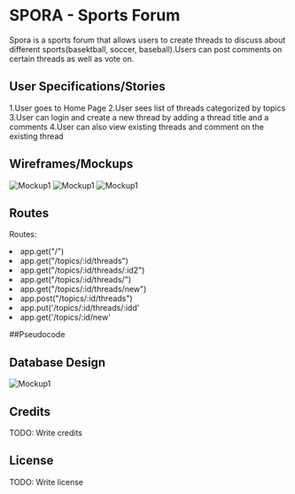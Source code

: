 
# SPORA - Sports Forum
Spora is a sports forum that allows users to create threads to discuss about different sports(basektball, soccer, baseball).Users can post comments on certain threads as well as vote on.
## User Specifications/Stories
1.User goes to Home Page
2.User sees list of threads categorized by topics
3.User can login and create a new thread by adding a thread title and a comments
4.User can also view existing threads and comment on the existing thread
## Wireframes/Mockups
![Mockup1](../../Mockups/mockup1.png)
![Mockup1](../../Mockups/mockup2.png)
![Mockup1](../../Mockups/mockup3.png)

## Routes
Routes:

<li>app.get("/")</li>
<li>app.get("/topics/:id/threads")</li>
<li>app.get("/topics/:id/threads/:id2")</li>
<li>app.get("/topics/:id/threads/")</li>
<li>app.get("/topics/:id/threads/new")</li>
<li>app.post("/topics/:id/threads")</li>
<li>app.put('/topics/:id/threads/:idd'</li>
<li>app.get('/topics/:id/new'</li>

##Pseudocode

## Database Design
![Mockup1](../../ERD/forum_ERD.png)
## Credits
TODO: Write credits
## License
TODO: Write license
